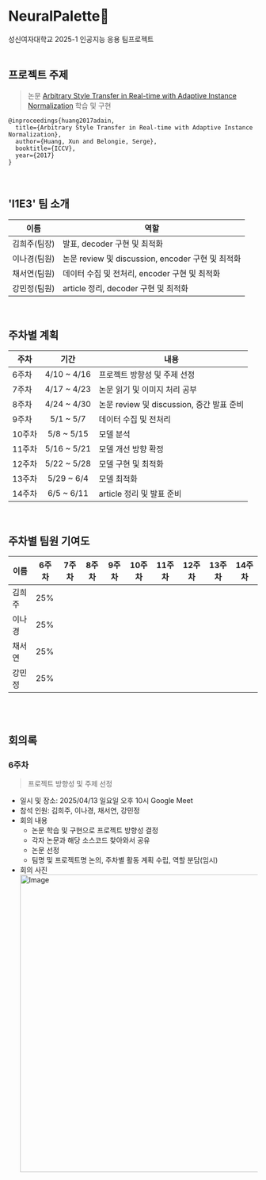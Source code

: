 # NeuralPalette🎨
성신여자대학교 2025-1 인공지능 응용 팀프로젝트
<br/><br/>

## 프로젝트 주제
> 논문 [Arbitrary Style Transfer in Real-time with Adaptive Instance Normalization](https://arxiv.org/abs/1703.06868) 학습 및 구현

```
@inproceedings{huang2017adain,
  title={Arbitrary Style Transfer in Real-time with Adaptive Instance Normalization},
  author={Huang, Xun and Belongie, Serge},
  booktitle={ICCV},
  year={2017}
}
```

<br/>

## 'I1E3' 팀 소개
|이름|역할|
|---------|-------------|
|김희주(팀장)|발표, decoder 구현 및 최적화|
|이나경(팀원)|논문 review 및 discussion, encoder 구현 및 최적화|
|채서연(팀원)|데이터 수집 및 전처리, encoder 구현 및 최적화|
|강민정(팀원)|article 정리, decoder 구현 및 최적화|

<br/>

## 주차별 계획
|주차|기간|내용|
|-----|:----:|----------|
|6주차|4/10 ~ 4/16|프로젝트 방향성 및 주제 선정|
|7주차|4/17 ~ 4/23|논문 읽기 및 이미지 처리 공부|
|8주차|4/24 ~ 4/30|논문 review 및 discussion, 중간 발표 준비|
|9주차|5/1 ~ 5/7|데이터 수집 및 전처리|
|10주차|5/8 ~ 5/15|모델 분석|
|11주차|5/16 ~ 5/21|모델 개선 방향 확정|
|12주차|5/22 ~ 5/28|모델 구현 및 최적화|
|13주차|5/29 ~ 6/4|모델 최적화|
|14주차|6/5 ~ 6/11|article 정리 및 발표 준비|

<br/>

## 주차별 팀원 기여도
|이름|6주차|7주차|8주차|9주차|10주차|11주차|12주차|13주차|14주차|
|-----|-----|-----|-----|-----|-----|-----|-----|-----|-----|
|김희주|25%|
|이나경|25%|
|채서연|25%|
|강민정|25%|

<br/><br/>

## 회의록
### 6주차
> 프로젝트 방향성 및 주제 선정
* 일시 및 장소: 2025/04/13 일요일 오후 10시 Google Meet
* 참석 인원: 김희주, 이나경, 채서연, 강민정
* 회의 내용
  - 논문 학습 및 구현으로 프로젝트 방향성 결정
  - 각자 논문과 해당 소스코드 찾아와서 공유
  - 논문 선정
  - 팀명 및 프로젝트명 논의, 주차별 활동 계획 수립, 역할 분담(임시)
* 회의 사진
  <br/>
  <img width="600" alt="Image" src="https://github.com/user-attachments/assets/bd1bb2e3-1b49-4eb2-bfbf-a58911777228" />
